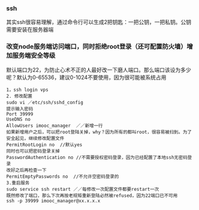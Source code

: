 ### ssh
其实ssh很容易理解，通过命令行可以生成2把钥匙：一把公钥，一把私钥。公钥需要安装在服务器端
### 改变node服务端访问端口，同时拒绝root登录（还可配置防火墙）增加服务端安全等级
默认端口为22，为防止心术不正的人最好改一下磨人端口。那么端口该设为多少呢？默认为0-65536，建议0-1024不要使用，因为很可能被系统占用
```
1，ssh login vps
2. 修改配置
sudo vi ／etc/ssh/sshd_config
提示输入密码
Port 39999
UseDNS no
AllowUsers imooc_manager  ／／新增一行
如果新增用户之后，可以把root登陆关掉，why？因为所有的都叫root，很容易被扫到。为了安全起见，继续修改配置文件
PermitRootLogin no  //默认yes
同时也可以把密码登录关掉
PasswordAuthentication no //不需要授权密码登录，因为已经配置了本地ssh无密码登录
改好之后再检查一下
PermitEmptyPasswords no  //不允许空密码登录的
3.重启服务
sudo service ssh restart ／／每修改一次配置文件都要restart一次
既然修改了端口，那么下次再按老规矩重新登陆必然被refused，因为22端口已不可用
ssh -p 39999 imooc_manager@xx.x.x.x
```
